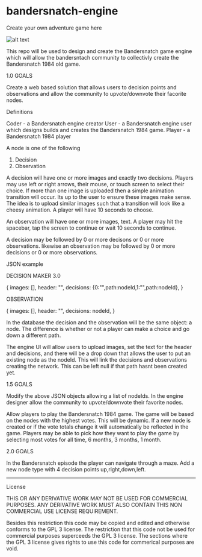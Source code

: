 # bandersnatch-engine
Create your own adventure game here

![alt text](https://i.imgur.com/Nh8cTSr.png)


This repo will be used to design and create the Bandersnatch game engine which will allow the bandersntach community to collectivly create the Bandersnatch 1984 old game.

1.0 GOALS

Create a web based solution that allows users to decision points and observations and allow the community to upvote/downvote their facorite nodes.

Definitions

Coder - a Bandersnatch engine creator
User - a Bandersnatch engine user which designs builds and creates the Bandersnatch 1984 game.
Player - a Bandersnatch 1984 player  

A node is one of the following

1. Decision
2. Observation

A decision will have one or more images and exactly two decisions. Players may use left or right arrows, their mouse, or touch screen to select their choice. If more than one image is uploaded then a simple animation transition will occur. Its up to the user to ensure these images make sense. The idea is to upload similar images such that a transition will look like a cheesy animation. A player will have 10 seconds to choose.

An observation will have one or more images, text. A player may hit the spacebar, tap the screen to continue or wait 10 seconds to continue.

A decision may be followed by 0 or more decisons or 0 or more observations. likewise an observation may be followed by 0 or more decisions or 0 or more observations.

JSON example

DECISION MAKER 3.0

{
images: [],
header: "",
decisions: {0:"",path:nodeId,1:"",path:nodeId},
}

OBSERVATION

{
images: [],
header: "",
decisions: nodeId,
}

In the database the decision and the observation will be the same object: a node. The difference is whether or not a player can make a choice and go down a different path.

The engine UI will allow users to upload images, set the text for the header and decisions, and there will be a drop down that allows the user to put an existing node as the nodeId. This will link the decisions and observations creating the network. This can be left null if that path hasnt been created yet. 

1.5 GOALS

Modify the above JSON objects allowing a list of nodeIds. In the engine designer allow the community to upvote/downvote their favorite nodes. 

Allow players to play the Bandersnatch 1984 game. The game will be based on the nodes with the highest votes. This will be dynamic. If a new node is created or if the vote totals change it will automatically be reflected in the game. Players may be able to pick how they want to play the game by selecting most votes for all time, 6 months, 3 months, 1 month.

2.0 GOALS

In the Bandersnatch episode the player can navigate through a maze. Add a new node type with 4 decision points up,right,down,left.



-----------
License

THIS OR ANY DERIVATIVE WORK MAY NOT BE USED FOR COMMERCIAL PURPOSES. ANY DERIVATIVE WORK MUST ALSO CONTAIN THIS NON COMMERCIAL USE LICENSE REQUIREMENT.

Besides this restriction this code may be copied and edited and otherwise conforms to the GPL 3 license.  The restriction that this code not be used for commercial purposes superceeds the GPL 3 license. The sections where the GPL 3 license gives rights to use this code for commerical purposes are void.


